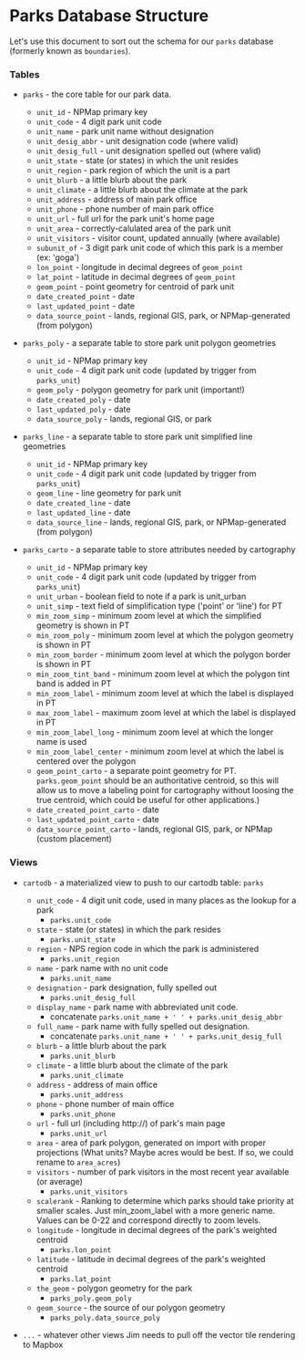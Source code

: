 # Parks Database Structure
Let's use this document to sort out the schema for our `parks` database (formerly known as `boundaries`).

### Tables
- `parks` - the core table for our park data.  
  - `unit_id` - NPMap primary key
  - `unit_code` - 4 digit park unit code
  - `unit_name` - park unit name without designation
  - `unit_desig_abbr` - unit designation code (where valid)
  - `unit_desig_full` - unit designation spelled out (where valid)
  - `unit_state` - state (or states) in which the unit resides
  - `unit_region` - park region of which the unit is a part
  - `unit_blurb` - a little blurb about the park
  - `unit_climate` - a little blurb about the climate at the park
  - `unit_address` - address of main park office
  - `unit_phone` - phone number of main park office
  - `unit_url` - full url for the park unit's home page
  - `unit_area` - correctly-calulated area of the park unit
  - `unit_visitors` - visitor count, updated annually (where available)
  - `subunit_of` - 3 digit park unit code of which this park is a member (ex: 'goga')
  - `lon_point` - longitude in decimal degrees of `geom_point`
  - `lat_point` - latitude in decimal degrees of `geom_point`
  - `geom_point` - point geometry for centroid of park unit
  - `date_created_point` - date
  - `last_updated_point` - date
  - `data_source_point` - lands, regional GIS, park, or NPMap-generated (from polygon)


- `parks_poly` - a separate table to store park unit polygon geometries
  - `unit_id` - NPMap primary key
  - `unit_code` - 4 digit park unit code (updated by trigger from `parks_unit`)
  - `geom_poly` - polygon geometry for park unit (important!)
  - `date_created_poly` - date
  - `last_updated_poly` - date
  - `data_source_poly` - lands, regional GIS, or park


- `parks_line` - a separate table to store park unit simplified line geometries
  - `unit_id` - NPMap primary key
  - `unit_code` - 4 digit park unit code (updated by trigger from `parks_unit`)
  - `geom_line` - line geometry for park unit
  - `date_created_line` - date
  - `last_updated_line` - date
  - `data_source_line` - lands, regional GIS, park, or NPMap-generated (from polygon)


- `parks_carto` - a separate table to store attributes needed by cartography
  - `unit_id` - NPMap primary key
  - `unit_code` - 4 digit park unit code (updated by trigger from `parks_unit`)
  - `unit_urban` - boolean field to note if a park is unit_urban
  - `unit_simp` - text field of simplification type ('point' or 'line') for PT
  - `min_zoom_simp` - minimum zoom level at which the simplified geometry is shown in PT
  - `min_zoom_poly` - minimum zoom level at which the polygon geometry is shown in PT
  - `min_zoom_border` - minimum zoom level at which the polygon border is shown in PT
  - `min_zoom_tint_band` - minimum zoom level at which the polygon tint band is added in PT
  - `min_zoom_label` - minimum zoom level at which the label is displayed in PT
  - `max_zoom_label` - maximum zoom level at which the label is displayed in PT
  - `min_zoom_label_long` - minimum zoom level at which the longer name is used
  - `min_zoom_label_center` - minimum zoom level at which the label is centered over the polygon
  - `geom_point_carto` - a separate point geometry for PT. `parks.geom_point` should be an authoritative centroid, so this will allow us to move a labeling point for cartography without loosing the true centroid, which could be useful for other applications.)
  - `date_created_point_carto` - date
  - `last_updated_point_carto` - date
  - `data_source_point_carto` - lands, regional GIS, park, or NPMap (custom placement)


### Views

- `cartodb` - a materialized view to push to our cartodb table: `parks`
  - `unit_code` - 4 digit unit code, used in many places as the lookup for a park  
    - `parks.unit_code`
  - `state` - state (or states) in which the park resides
    - `parks.unit_state`
  - `region` - NPS region code in which the park is administered
    - `parks.unit_region`
  - `name` - park name with no unit code
    - `parks.unit_name`
  - `designation` - park designation, fully spelled out  
    - `parks.unit_desig_full`
  - `display_name` - park name with abbreviated unit code.  
    - concatenate `parks.unit_name + ' ' + parks.unit_desig_abbr`
  - `full_name` - park name with fully spelled out designation.
    - concatenate `parks.unit_name + ' ' + parks.unit_desig_full`
  - `blurb` - a little blurb about the park
    - `parks.unit_blurb`
  - `climate` - a little blurb about the climate of the park
    - `parks.unit_climate`
  - `address` - address of main office
    - `parks.unit_address`
  - `phone` - phone number of main office
    - `parks.unit_phone`
  - `url` - full url (including http://) of park's main page
    - `parks.unit_url`
  - `area` - area of park polygon, generated on import with proper projections (What units? Maybe acres would be best. If so, we could rename to `area_acres`)
  - `visitors` - number of park visitors in the most recent year available (or average)
    - `parks.unit_visitors`
  - `scalerank` - Ranking to determine which parks should take priority at smaller scales. Just min_zoom_label with a more generic name. Values can be 0-22 and correspond directly to zoom levels.
  - `longitude` - longitude in decimal degrees of the park's weighted centroid
    - `parks.lon_point`
  - `latitude` - latitude in decimal degrees of the park's weighted centroid
    - `parks.lat_point`
  - `the_geom` - polygon geometry for the park
    - `parks_poly.geom_poly`
  - `geom_source` - the source of our polygon geometry
    - `parks_poly.data_source_poly`


- `...` - whatever other views Jim needs to pull off the vector tile rendering to Mapbox
